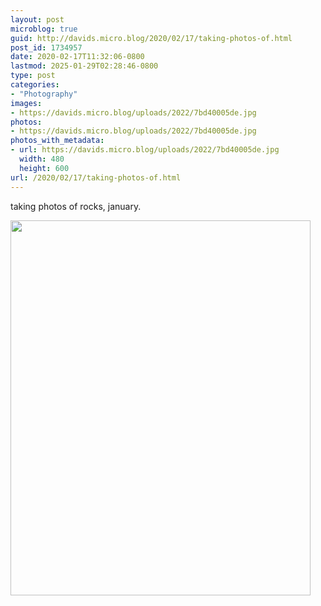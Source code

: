 ```yaml
---
layout: post
microblog: true
guid: http://davids.micro.blog/2020/02/17/taking-photos-of.html
post_id: 1734957
date: 2020-02-17T11:32:06-0800
lastmod: 2025-01-29T02:28:46-0800
type: post
categories:
- "Photography"
images:
- https://davids.micro.blog/uploads/2022/7bd40005de.jpg
photos:
- https://davids.micro.blog/uploads/2022/7bd40005de.jpg
photos_with_metadata:
- url: https://davids.micro.blog/uploads/2022/7bd40005de.jpg
  width: 480
  height: 600
url: /2020/02/17/taking-photos-of.html
---
```

taking photos of rocks, january.

<img src="/uploads/2022/7bd40005de.jpg" width="480" height="600" alt="">
